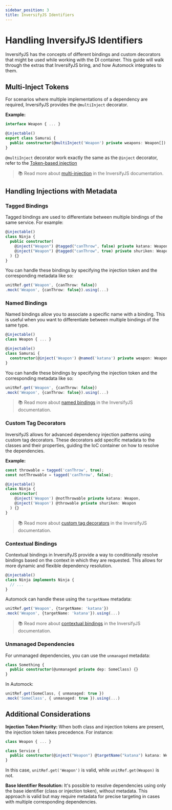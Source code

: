 ```yaml
---
sidebar_position: 3
title: InversifyJS Identifiers
---
```


# Handling InversifyJS Identifiers

InversifyJS has the concepts of different bindings and custom decorators that might be used while working with the DI
container. This guide will walk through the extras that InversifyJS bring, and how Automock integrates to them.

## Multi-Inject Tokens

For scenarios where multiple implementations of a dependency are required, InversifyJS provides the `@multiInject`
decorator.

**Example:**

```typescript
interface Weapon { ... }

@injectable()
export class Samurai {
  public constructor(@multiInject('Weapon') private weapons: Weapon[]) {}
}
```

`@multiInject` decorator work exactly the same as the `@inject` decorator, refer to
the [Token-based injection](/docs/developer-guide/adapters/identifiers?suites-adapter=inverisfyjs#token-based-injection)

> :books: Read more
> about [multi-injection](https://github.com/inversify/InversifyJS/blob/master/wiki/multi_injection.md) in the InversifyJS
> documentation.

## Handling Injections with Metadata


### Tagged Bindings

Tagged bindings are used to differentiate between multiple bindings of the same service. For example:

```typescript
@injectable()
class Ninja {
  public constructor(
    @inject("Weapon") @tagged("canThrow", false) private katana: Weapon,
    @inject("Weapon") @tagged("canThrow", true) private shuriken: Weapon
  ) {}
}
```

You can handle these bindings by specifying the injection token and the corresponding metadata like so:

```typescript
unitRef.get('Weapon', {canThrow: false})
.mock('Weapon', {canThrow: false}).using(...)
```

### Named Bindings

Named bindings allow you to associate a specific name with a binding. This is useful when you want to differentiate
between multiple bindings of the same type.

```typescript
@injectable()
class Weapon { ... }

@injectable()
class Samurai {
  constructor(@inject('Weapon') @named('katana') private weapon: Weapon) {}
}
```

You can handle these bindings by specifying the injection token and the corresponding metadata like so:

```typescript
unitRef.get('Weapon', {canThrow: false})
.mock('Weapon', {canThrow: false}).using(...)
```

> :books: Read more about [named bindings](https://github.com/inversify/InversifyJS/blob/master/wiki/named_bindings.md)
> in the InversifyJS documentation.

### Custom Tag Decorators

InversifyJS allows for advanced dependency injection patterns using custom tag decorators. These decorators add specific
metadata to the classes and their properties, guiding the IoC container on how to resolve the dependencies.

**Example:**

```typescript
const throwable = tagged('canThrow', true);
const notThrowable = tagged('canThrow', false);

@injectable()
class Ninja {
  constructor(
    @inject('Weapon') @notThrowable private katana: Weapon,
    @inject('Weapon') @throwable private shuriken: Weapon
  ) {}
}
```

> :books: Read more
> about [custom tag decorators](https://github.com/inversify/InversifyJS/blob/master/wiki/custom_tag_decorators.md) in the
> InversifyJS documentation.

### Contextual Bindings

Contextual bindings in InversifyJS provide a way to conditionally resolve bindings based on the context in which they
are requested. This allows for more dynamic and flexible dependency resolution.

```typescript
@injectable()
class Ninja implements Ninja {
  // ...
}
```

Automock can handle these using the `targetName` metadata:

```typescript
unitRef.get('Weapon', {targetName: 'katana'})
.mock('Weapon', {targetName: 'katana'}).using(...)
```

> :books: Read more
> about [contextual bindings](https://github.com/inversify/InversifyJS/blob/master/wiki/contextual_bindings.md) in the
> InversifyJS documentation.

### Unmanaged Dependencies

For unmanaged dependencies, you can use the `unmanaged` metadata:

```typescript
class Something {
  public constructor(@unmanaged private dep: SomeClass) {}
}
```

In Automock:

```typescript
unitRef.get(SomeClass, { unmanaged: true })
.mock('SomeClass', { unmanaged: true }).using(...)
```

## Additional Considerations

**Injection Token Priority:** When both class and injection tokens are present, the injection token takes precedence.
For instance:

```typescript
class Weapon { ... }

class Service {
  public constructor(@inject("Weapon") @targetName("katana") katana: Weapon) {}
}
```

In this case, `unitRef.get('Weapon')` is valid, while `unitRef.get(Weapon)` is not.

**Base Identifier Resolution:** It's possible to resolve dependencies using only the base identifier (class or
injection token), without metadata. This approach is valid but may require metadata for precise targeting in cases
with multiple corresponding dependencies.


